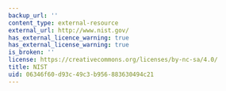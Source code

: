 ```yaml
---
backup_url: ''
content_type: external-resource
external_url: http://www.nist.gov/
has_external_licence_warning: true
has_external_license_warning: true
is_broken: ''
license: https://creativecommons.org/licenses/by-nc-sa/4.0/
title: NIST
uid: 06346f60-d93c-49c3-b956-883630494c21
---
```

